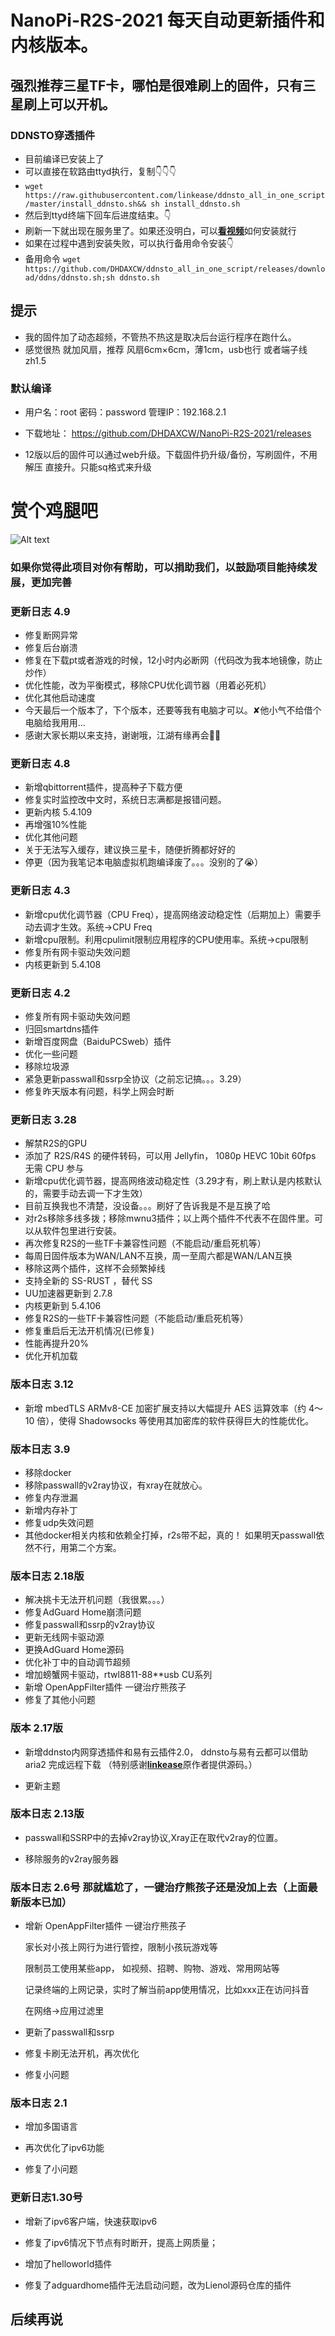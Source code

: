 # NanoPi-R2S-2021 每天自动更新插件和内核版本。
## 强烈推荐三星TF卡，哪怕是很难刷上的固件，只有三星刷上可以开机。
### DDNSTO穿透插件

- 目前编译已安装上了
- 可以直接在软路由ttyd执行，复制👇👇👇
- ```wget https://raw.githubusercontent.com/linkease/ddnsto_all_in_one_script/master/install_ddnsto.sh&& sh install_ddnsto.sh``` 
- 然后到ttyd终端下回车后进度结束。👇
- 刷新一下就出现在服务里了。如果还没明白，可以[**看视频**](https://www.bilibili.com/video/BV1mo4y197jK)如何安装就行
- 如果在过程中遇到安装失败，可以执行备用命令安装👇
- 备用命令 ```wget https://github.com/DHDAXCW/ddnsto_all_in_one_script/releases/download/ddns/ddnsto.sh;sh ddnsto.sh```

## 提示
 - 我的固件加了动态超频，不管热不热这是取决后台运行程序在跑什么。
 - 感觉很热  就加风扇，推荐 风扇6cm×6cm，薄1cm，usb也行 或者端子线zh1.5
  
### 默认编译

- 用户名：root 密码：password 管理IP：192.168.2.1

- 下载地址： https://github.com/DHDAXCW/NanoPi-R2S-2021/releases
- 12版以后的固件可以通过web升级。下载固件扔升级/备份，写刷固件，不用解压 直接升。只能sq格式来升级
# 赏个鸡腿吧
 ![Alt text](data/2.jpg?raw=true "Title")
### 如果你觉得此项目对你有帮助，可以捐助我们，以鼓励项目能持续发展，更加完善
### 更新日志 4.9
- 修复断网异常
- 修复后台崩溃
- 修复在下载pt或者游戏的时候，12小时内必断网（代码改为我本地镜像，防止炒作）
- 优化性能，改为平衡模式，移除CPU优化调节器（用着必死机）
- 优化其他启动速度
- 今天最后一个版本了，下个版本，还要等我有电脑才可以。✘他小气不给借个电脑给我用用...
- 感谢大家长期以来支持，谢谢哦，江湖有缘再会👊🏻
### 更新日志 4.8
- 新增qbittorrent插件，提高种子下载方便
- 修复实时监控改中文时，系统日志满都是报错问题。
- 更新内核 5.4.109
- 再增强10%性能
- 优化其他问题
- 关于无法写入缓存，建议换三星卡，随便折腾都好好的
- 停更（因为我笔记本电脑虚拟机跑编译废了。。。没别的了😭）
### 更新日志 4.3
-  新增cpu优化调节器（CPU Freq），提高网络波动稳定性（后期加上）需要手动去调才生效。系统→CPU Freq
-  新增cpu限制。利用cpulimit限制应用程序的CPU使用率。系统→cpu限制
-  修复所有网卡驱动失效问题
-   内核更新到 5.4.108
### 更新日志 4.2
- 修复所有网卡驱动失效问题
- 归回smartdns插件
- 新增百度网盘（BaiduPCSweb）插件
- 优化一些问题
- 移除垃圾源
- 紧急更新passwall和ssrp全协议（之前忘记搞。。。3.29）
- 修复昨天版本有问题，科学上网会时断
### 更新日志 3.28
- 解禁R2S的GPU
- 添加了 R2S/R4S 的硬件转码，可以用 Jellyfin， 1080p HEVC 10bit 60fps 无需 CPU 参与
- 新增cpu优化调节器，提高网络波动稳定性（3.29才有，刷上默认是内核默认的，需要手动去调一下才生效）
- 目前互换我也不清楚，没设备。。。刷好了告诉我是不是互换了哈
- 对r2s移除多线多拨；移除mwnu3插件；以上两个插件不代表不在固件里。可以从软件包里进行安装。
- 再次修复R2S的一些TF卡兼容性问题（不能启动/重启死机等）
- 每周日固件版本为WAN/LAN不互换，周一至周六都是WAN/LAN互换
- 移除这两个插件，这样不会频繁掉线
- 支持全新的 SS-RUST ，替代 SS
- UU加速器更新到 2.7.8
- 内核更新到 5.4.106
- 修复R2S的一些TF卡兼容性问题（不能启动/重启死机等）
- 修复重启后无法开机情况(已修复)
- 性能再提升20%
- 优化开机加载
### 版本日志 3.12
- 新增 mbedTLS ARMv8-CE 加密扩展支持以大幅提升 AES 运算效率（约 4～10 倍），使得 Shadowsocks 等使用其加密库的软件获得巨大的性能优化。
### 版本日志 3.9
- 移除docker 
- 移除passwall的v2ray协议，有xray在就放心。
- 修复内存泄漏
- 新增内存补丁
- 修复udp失效问题
- 其他docker相关内核和依赖全打掉，r2s带不起，真的！
如果明天passwall依然不行，用第二个方案。
### 版本日志 2.18版
- 解决挑卡无法开机问题（我很累。。。）
- 修复AdGuard Home崩溃问题
- 修复passwall和ssrp的v2ray协议
- 更新无线网卡驱动源
- 更换AdGuard Home源码
- 优化补丁中的自动调节超频
- 增加螃蟹网卡驱动，rtwl8811-88**usb CU系列
- 新增 OpenAppFilter插件 一键治疗熊孩子
- 修复了其他小问题
### 版本 2.17版

- 新增ddnsto内网穿透插件和易有云插件2.0， ddnsto与易有云都可以借助 aria2 完成远程下载 （特别感谢[**linkease**](https://github.com/linkease/ddnsto-openwrt)原作者提供源码。）

- 更新主题

### 版本日志 2.13版

- passwall和SSRP中的去掉v2ray协议,Xray正在取代v2ray的位置。

- 移除服务的v2ray服务器

### 版本日志 2.6号 那就尴尬了，一键治疗熊孩子还是没加上去（上面最新版本已加）

- 增新 OpenAppFilter插件 一键治疗熊孩子	

  家长对小孩上网行为进行管控，限制小孩玩游戏等	

  限制员工使用某些app， 如视频、招聘、购物、游戏、常用网站等	

  记录终端的上网记录，实时了解当前app使用情况，比如xxx正在访问抖音	

  在网络→应用过滤里

- 更新了passwall和ssrp

- 修复卡刷无法开机，再次优化	

- 修复小问题

### 版本日志 2.1	

- 增加多国语言	

- 再次优化了ipv6功能	

- 修复了小问题	

### 更新日志1.30号	

- 增新了ipv6客户端，快速获取ipv6	

- 修复了ipv6情况下节点有时断开，提高上网质量；	

- 增加了helloworld插件	

- 修复了adguardhome插件无法启动问题，改为Lienol源码仓库的插件	

## 后续再说

